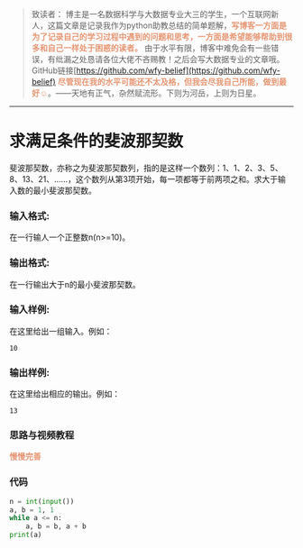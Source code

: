 
> 致读者： 博主是一名数据科学与大数据专业大三的学生，一个互联网新人，这篇文章是记录我作为python助教总结的简单题解，**<font color='#e59572'>写博客一方面是为了记录自己的学习过程中遇到的问题和思考，一方面是希望能够帮助到很多和自己一样处于困惑的读者。</font>**
> 由于水平有限，博客中难免会有一些错误，有纰漏之处恳请各位大佬不吝赐教！之后会写大数据专业的文章哦。
> GitHub链接[https://github.com/wfy-belief](https://github.com/wfy-belief)
> **<font color='#e59572'>尽管现在我的水平可能还不太及格，但我会尽我自己所能，做到最好☺</font>**。——天地有正气，杂然赋流形。下则为河岳，上则为日星。
---
# 求满足条件的斐波那契数
斐波那契数，亦称之为斐波那契数列，指的是这样一个数列：1、1、2、3、5、8、13、21、……，这个数列从第3项开始，每一项都等于前两项之和。求大于输入数的最小斐波那契数。
### 输入格式:

在一行输人一个正整数n(n>=10)。

### 输出格式:

在一行输出大于n的最小斐波那契数。

### 输入样例:

在这里给出一组输入。例如：

```in
10
```

### 输出样例:

在这里给出相应的输出。例如：

```out
13
```

### 思路与视频教程
**<font color='#e59572'>慢慢完善</font>**

### 代码
```python
n = int(input())
a, b = 1, 1
while a <= n:
    a, b = b, a + b
print(a)

```